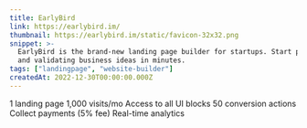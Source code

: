 ```yaml
---
title: EarlyBird
link: https://earlybird.im/
thumbnail: https://earlybird.im/static/favicon-32x32.png
snippet: >-
  EarlyBird is the brand-new landing page builder for startups. Start pitching
  and validating business ideas in minutes.
tags: ["landingpage", "website-builder"]
createdAt: 2022-12-30T00:00:00.000Z
---
```

1 landing page 
1,000 visits/mo
Access to all UI blocks
50 conversion actions 
Collect payments (5% fee)
Real-time analytics